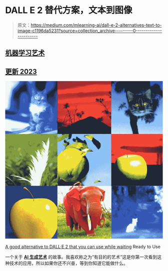 # DALL E 2 替代方案，文本到图像

> 原文：<https://medium.com/mlearning-ai/dall-e-2-alternatives-text-to-image-c1196da5231?source=collection_archive---------0----------------------->

## [机器学习艺术](https://mlearning.substack.com/p/a-good-alternative-to-dalle-2-that?r=z7zu8&s=w&utm_campaign=post&utm_medium=web)

## [更新 2023](https://open.substack.com/pub/mlearning/p/state-of-the-ai-art-january-2023?r=z7zu8&utm_campaign=post&utm_medium=web)

[![](img/0135aa91ec174d523483a65a99a8a07f.png)](https://mlearning.substack.com/p/a-good-alternative-to-dalle-2-that?r=z7zu8&s=w&utm_campaign=post&utm_medium=web)

[A good alternative to DALL·E 2 that you can use while waiting](https://mlearning.substack.com/p/a-good-alternative-to-dalle-2-that?r=z7zu8&s=w&utm_campaign=post&utm_medium=web) Ready to Use

一个关于 [**AI 生成艺术**](https://mlearning.substack.com/p/a-good-alternative-to-dalle-2-that?r=z7zu8&s=w&utm_campaign=post&utm_medium=web) 的故事。我喜欢称之为“有目的的艺术”这是你第一次看到这种技术的应用，所以如果你还不兴奋，等到你知道它能做什么。